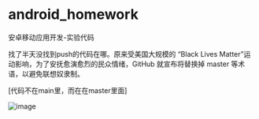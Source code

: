 # android_homework
安卓移动应用开发-实验代码


找了半天没找到push的代码在哪。原来受美国大规模的 “Black Lives Matter”运动影响，为了安抚愈演愈烈的民众情绪，GitHub 就宣布将替换掉 master 等术语，以避免联想奴隶制。


[代码不在main里，而在在master里面]

![image](https://user-images.githubusercontent.com/67129658/110810835-20788380-82c1-11eb-93c1-9d6e981d32fd.png)


